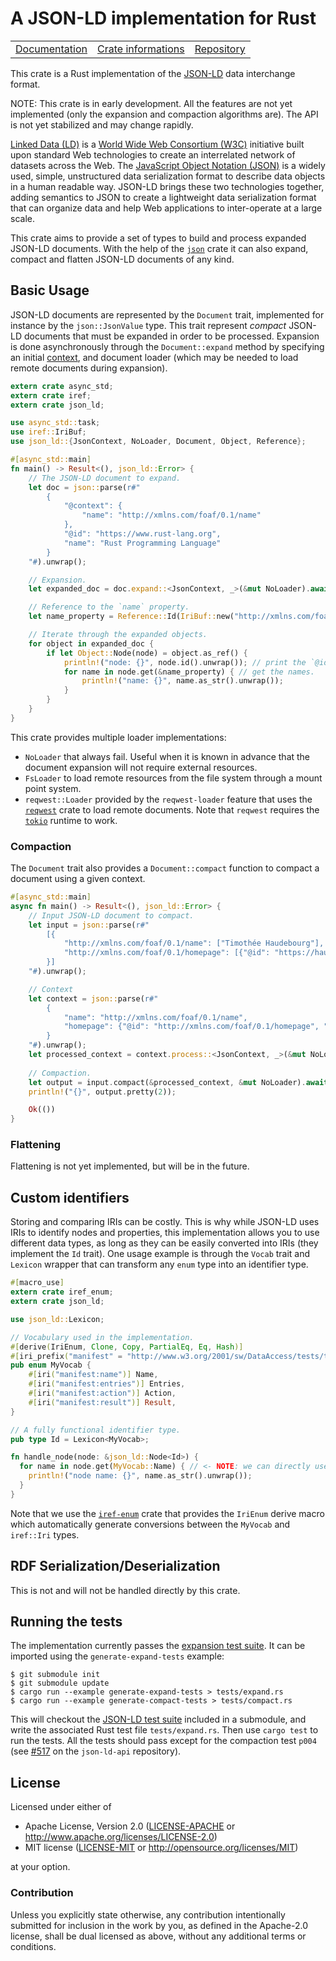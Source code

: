 # A JSON-LD implementation for Rust

<table><tr>
	<td><a href="https://docs.rs/json-ld">Documentation</a></td>
	<td><a href="https://crates.io/crates/json-ld">Crate informations</a></td>
	<td><a href="https://github.com/timothee-haudebourg/json-ld">Repository</a></td>
</tr></table>

This crate is a Rust implementation of the
[JSON-LD](https://www.w3.org/TR/json-ld/)
data interchange format.

NOTE: This crate is in early development.
All the features are not yet implemented (only the expansion and compaction algorithms are).
The API is not yet stabilized and may change rapidly.

[Linked Data (LD)](https://www.w3.org/standards/semanticweb/data)
is a [World Wide Web Consortium (W3C)](https://www.w3.org/)
initiative built upon standard Web technologies to create an
interrelated network of datasets across the Web.
The [JavaScript Object Notation (JSON)](https://tools.ietf.org/html/rfc7159) is
a widely used, simple, unstructured data serialization format to describe
data objects in a human readable way.
JSON-LD brings these two technologies together, adding semantics to JSON
to create a lightweight data serialization format that can organize data and
help Web applications to inter-operate at a large scale.

This crate aims to provide a set of types to build and process expanded
JSON-LD documents.
With the help of the [`json`](https://crates.io/crates/json)
crate it can also expand, compact and flatten JSON-LD documents of any kind.

## Basic Usage

JSON-LD documents are represented by the `Document` trait,
implemented for instance by the `json::JsonValue` type.
This trait represent *compact* JSON-LD documents that must be expanded in order
to be processed.
Expansion is done asynchronously through the `Document::expand` method by
specifying an initial [context](https://www.w3.org/TR/json-ld11/#the-context),
and document loader
(which may be needed to load remote documents during expansion).

```rust
extern crate async_std;
extern crate iref;
extern crate json_ld;

use async_std::task;
use iref::IriBuf;
use json_ld::{JsonContext, NoLoader, Document, Object, Reference};

#[async_std::main]
fn main() -> Result<(), json_ld::Error> {
	// The JSON-LD document to expand.
	let doc = json::parse(r#"
		{
			"@context": {
				"name": "http://xmlns.com/foaf/0.1/name"
			},
			"@id": "https://www.rust-lang.org",
			"name": "Rust Programming Language"
		}
	"#).unwrap();

	// Expansion.
	let expanded_doc = doc.expand::<JsonContext, _>(&mut NoLoader).await?;

	// Reference to the `name` property.
	let name_property = Reference::Id(IriBuf::new("http://xmlns.com/foaf/0.1/name").unwrap());

	// Iterate through the expanded objects.
	for object in expanded_doc {
		if let Object::Node(node) = object.as_ref() {
			println!("node: {}", node.id().unwrap()); // print the `@id`
			for name in node.get(&name_property) { // get the names.
				println!("name: {}", name.as_str().unwrap());
			}
		}
	}
}
```

This crate provides multiple loader implementations:
  - `NoLoader` that always fail. Useful when it is known in advance that the
    document expansion will not require external resources.
  - `FsLoader` to load remote resources from the file system through a
    mount point system.
  - `reqwest::Loader` provided by the `reqwest-loader` feature that uses the
    [`reqwest`](https://crates.io/crates/reqwest) crate to load remote documents.
	Note that `reqwest` requires the
	[`tokio`](https://crates.io/crates/tokio) runtime to work.

### Compaction

The `Document` trait also provides a `Document::compact` function to compact a document using a given context.

```rust
#[async_std::main]
async fn main() -> Result<(), json_ld::Error> {
	// Input JSON-LD document to compact.
	let input = json::parse(r#"
		[{
			"http://xmlns.com/foaf/0.1/name": ["Timothée Haudebourg"],
			"http://xmlns.com/foaf/0.1/homepage": [{"@id": "https://haudebourg.net/"}]
		}]
	"#).unwrap();

	// Context
	let context = json::parse(r#"
		{
			"name": "http://xmlns.com/foaf/0.1/name",
			"homepage": {"@id": "http://xmlns.com/foaf/0.1/homepage", "@type": "@id"}
		}
	"#).unwrap();
	let processed_context = context.process::<JsonContext, _>(&mut NoLoader, None).await?;
	
	// Compaction.
	let output = input.compact(&processed_context, &mut NoLoader).await.unwrap();
	println!("{}", output.pretty(2));

	Ok(())
}
```

### Flattening

Flattening is not yet implemented, but will be in the future.

## Custom identifiers

Storing and comparing IRIs can be costly.
This is why while JSON-LD uses IRIs to identify nodes and properties, this implementation
allows you to use different data types, as long as they can be easily converted
into IRIs (they implement the `Id` trait).
One usage example is through the `Vocab` trait and `Lexicon` wrapper that can
transform any `enum` type into an identifier type.

```rust
#[macro_use]
extern crate iref_enum;
extern crate json_ld;

use json_ld::Lexicon;

// Vocabulary used in the implementation.
#[derive(IriEnum, Clone, Copy, PartialEq, Eq, Hash)]
#[iri_prefix("manifest" = "http://www.w3.org/2001/sw/DataAccess/tests/test-manifest#")]
pub enum MyVocab {
	#[iri("manifest:name")] Name,
	#[iri("manifest:entries")] Entries,
	#[iri("manifest:action")] Action,
	#[iri("manifest:result")] Result,
}

// A fully functional identifier type.
pub type Id = Lexicon<MyVocab>;

fn handle_node(node: &json_ld::Node<Id>) {
  for name in node.get(MyVocab::Name) { // <- NOTE: we can directly use `MyVocab` here.
  	println!("node name: {}", name.as_str().unwrap());
  }
}
```

Note that we use the [`iref-enum`](https://crates.io/crates/iref-enum)
crate that provides the `IriEnum` derive macro which automatically generate
conversions between the `MyVocab` and `iref::Iri` types.

## RDF Serialization/Deserialization

This is not and will not be handled directly by this crate.

## Running the tests

The implementation currently passes the
[expansion test suite](https://w3c.github.io/json-ld-api/tests/expand-manifest.html).
It can be imported using the `generate-expand-tests` example:
```
$ git submodule init
$ git submodule update
$ cargo run --example generate-expand-tests > tests/expand.rs
$ cargo run --example generate-compact-tests > tests/compact.rs
```

This will checkout the [JSON-LD test suite](https://github.com/w3c/json-ld-api/) included in a submodule,
and write the associated Rust test file `tests/expand.rs`.
Then use `cargo test` to run the tests.
All the tests should pass except for the compaction test `p004`
(see [#517](https://github.com/w3c/json-ld-api/issues/517#) on the `json-ld-api` repository).

## License

Licensed under either of

 * Apache License, Version 2.0 ([LICENSE-APACHE](LICENSE-APACHE) or http://www.apache.org/licenses/LICENSE-2.0)
 * MIT license ([LICENSE-MIT](LICENSE-MIT) or http://opensource.org/licenses/MIT)

at your option.

### Contribution

Unless you explicitly state otherwise, any contribution intentionally submitted
for inclusion in the work by you, as defined in the Apache-2.0 license, shall be dual licensed as above, without any
additional terms or conditions.
